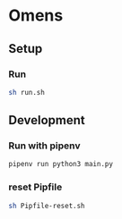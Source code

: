 
Omens
=====


Setup
-----
### Run
```sh
sh run.sh
```
Development
-----------
### Run with pipenv
```sh
pipenv run python3 main.py
```
### reset Pipfile
```sh
sh Pipfile-reset.sh
```



